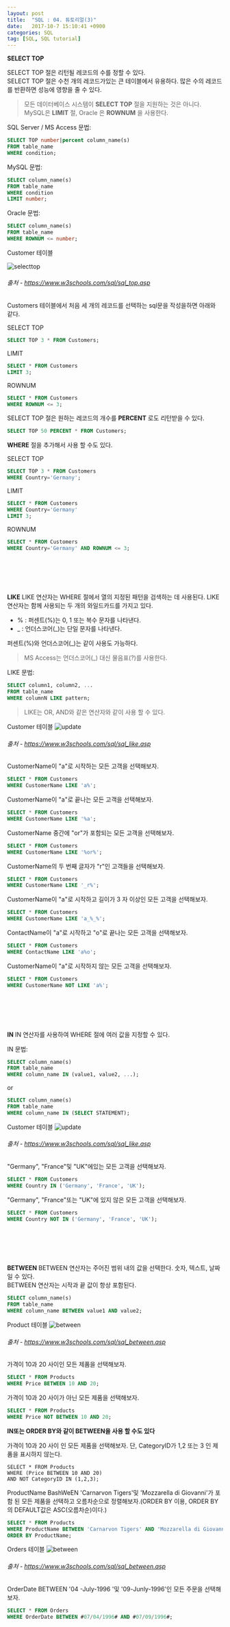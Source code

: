 ```yaml
---
layout: post
title:  "SQL : 04. 튜토리얼(3)"
date:   2017-10-7 15:10:41 +0900
categories: SQL
tag: [SQL, SQL tutorial]
---
```


**SELECT TOP**

SELECT TOP 절은 리턴될 레코드의 수를 정할 수 있다.<br>
SELECT TOP 절은 수천 개의 레코드가있는 큰 테이블에서 유용하다. 많은 수의 레코드를 반환하면 성능에 영향을 줄 수 있다.

> 모든 데이터베이스 시스템이 **SELECT TOP** 절을 지원하는 것은 아니다. MySQL은 **LIMIT** 절, Oracle 은 **ROWNUM** 을 사용한다.

SQL Server / MS Access 문법:

```sql
SELECT TOP number|percent column_name(s)
FROM table_name
WHERE condition;
```

MySQL 문법:

```sql
SELECT column_name(s)
FROM table_name
WHERE condition
LIMIT number;
```

Oracle 문법:

```sql
SELECT column_name(s)
FROM table_name
WHERE ROWNUM <= number;
```

Customer 테이블

![selecttop](../../../../assets/media/images/sql-004/selecttop00.png)
###### 출처 - https://www.w3schools.com/sql/sql_top.asp

Customers 테이블에서 처음 세 개의 레코드를 선택하는 sql문을 작성을하면 아래와 같다.<br>

SELECT TOP

```sql
SELECT TOP 3 * FROM Customers;
```

LIMIT

```sql
SELECT * FROM Customers
LIMIT 3;
```

ROWNUM

```sql
SELECT * FROM Customers
WHERE ROWNUM <= 3;
```

SELECT TOP 절은 원하는 레코드의 개수를 **PERCENT** 로도 리턴받을 수 있다.

```sql
SELECT TOP 50 PERCENT * FROM Customers;
```

**WHERE** 절을 추가해서 사용 할 수도 있다.

SELECT TOP

```sql
SELECT TOP 3 * FROM Customers
WHERE Country='Germany';
```

LIMIT

```sql
SELECT * FROM Customers
WHERE Country='Germany'
LIMIT 3;
```

ROWNUM

```sql
SELECT * FROM Customers
WHERE Country='Germany' AND ROWNUM <= 3;
```

<br><br><br><br>

**LIKE**
LIKE 연산자는 WHERE 절에서 열의 지정된 패턴을 검색하는 데 사용된다. LIKE 연산자는 함께 사용되는 두 개의 와일드카드를 가지고 있다.

- % : 퍼센트(%)는 0, 1 또는 복수 문자를 나타낸다.
- _ : 언더스코어(\_)는 단일 문자를 나타낸다.

퍼센트(%)와 언더스코어(\_)는 같이 사용도 가능하다.

> MS Access는 언더스코어(\_) 대신 물음표(?)를 사용한다.

LIKE 문법:

```sql
SELECT column1, column2, ...
FROM table_name
WHERE columnN LIKE pattern;
```

> LIKE는 OR, AND와 같은 연산자와 같이 사용 할 수 있다.

Customer 테이블
![update](../../../../assets/media/images/sql-003/update00.png)
###### 출처 - https://www.w3schools.com/sql/sql_like.asp

CustomerName이 "a"로 시작하는 모든 고객을 선택해보자.

```sql
SELECT * FROM Customers
WHERE CustomerName LIKE 'a%';
```

CustomerName이 "a"로 끝나는 모든 고객을 선택해보자.

```sql
SELECT * FROM Customers
WHERE CustomerName LIKE '%a';
```

CustomerName 중간에 "or"가 포함되는 모든 고객을 선택해보자.

```sql
SELECT * FROM Customers
WHERE CustomerName LIKE '%or%';
```

CustomerName의 두 번째 글자가 "r"인 고객들을 선택해보자.

```sql
SELECT * FROM Customers
WHERE CustomerName LIKE '_r%';
```

CustomerName이 "a"로 시작하고 길이가 3 자 이상인 모든 고객을 선택해보자.

```sql
SELECT * FROM Customers
WHERE CustomerName LIKE 'a_%_%';
```

ContactName이 "a"로 시작하고 "o"로 끝나는 모든 고객을 선택해보자.

```sql
SELECT * FROM Customers
WHERE ContactName LIKE 'a%o';
```

CustomerName이 "a"로 시작하지 않는 모든 고객을 선택해보자.

```sql
SELECT * FROM Customers
WHERE CustomerName NOT LIKE 'a%';
```

<br><br><br><br>

**IN**
IN 연산자를 사용하여 WHERE 절에 여러 값을 지정할 수 있다.<br>

IN 문법:

```sql
SELECT column_name(s)
FROM table_name
WHERE column_name IN (value1, value2, ...);
```

or

```sql
SELECT column_name(s)
FROM table_name
WHERE column_name IN (SELECT STATEMENT);
```

Customer 테이블
![update](../../../../assets/media/images/sql-003/update00.png)
###### 출처 - https://www.w3schools.com/sql/sql_like.asp

"Germany", "France"및 "UK"에있는 모든 고객을 선택해보자.

```sql
SELECT * FROM Customers
WHERE Country IN ('Germany', 'France', 'UK');
```

"Germany", "France"또는 "UK"에 있지 않은 모든 고객을 선택해보자.

```sql
SELECT * FROM Customers
WHERE Country NOT IN ('Germany', 'France', 'UK');
```

<br><br><br><br>

**BETWEEN**
BETWEEN 연산자는 주어진 범위 내의 값을 선택한다. 숫자, 텍스트, 날짜 일 수 있다.<br>
BETWEEN 연산자는 시작과 끝 값이 항상 포함된다.

```sql
SELECT column_name(s)
FROM table_name
WHERE column_name BETWEEN value1 AND value2;
```

Product 테이블
![between](../../../../assets/media/images/sql-004/between00.png)
###### 출처 - https://www.w3schools.com/sql/sql_between.asp

가격이 10과 20 사이인 모든 제품을 선택해보자.

```sql
SELECT * FROM Products
WHERE Price BETWEEN 10 AND 20;
```

가격이 10과 20 사이가 아닌 모든 제품을 선택해보자.

```sql
SELECT * FROM Products
WHERE Price NOT BETWEEN 10 AND 20;
```

**IN또는 ORDER BY와 같이 BETWEEN을 사용 할 수도 있다**

가격이 10과 20 사이 인 모든 제품을 선택해보자. 단, CategoryID가 1,2 또는 3 인 제품을 표시하지 않는다.

```
SELECT * FROM Products
WHERE (Price BETWEEN 10 AND 20)
AND NOT CategoryID IN (1,2,3);
```

ProductName BashWeEN 'Carnarvon Tigers'및 'Mozzarella di Giovanni'가 포함 된 모든 제품을 선택하고 오름차순으로 정렬해보자.(ORDER BY 이용, ORDER BY의 DEFAULT값은 ASC(오름차순)이다.)

```sql
SELECT * FROM Products
WHERE ProductName BETWEEN 'Carnarvon Tigers' AND 'Mozzarella di Giovanni'
ORDER BY ProductName;
```

Orders 테이블
![between](../../../../assets/media/images/sql-004/between01.png)
###### 출처 - https://www.w3schools.com/sql/sql_between.asp

OrderDate BETWEEN '04 -July-1996 '및 '09-Junly-1996'인 모든 주문을 선택해보자.

```sql
SELECT * FROM Orders
WHERE OrderDate BETWEEN #07/04/1996# AND #07/09/1996#;
```

